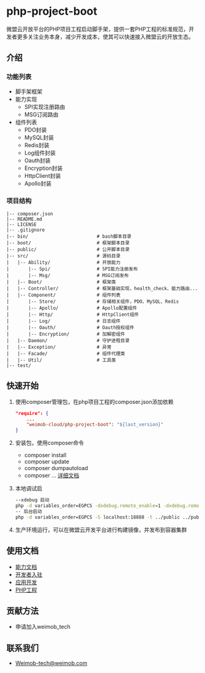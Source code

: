 # php-project-boot
微盟云开放平台的PHP项目工程启动脚手架，提供一套PHP工程的标准规范，开发者更多关注业务本身，减少开发成本，使其可以快速接入微盟云的开放生态。

## 介绍
### 功能列表
* 脚手架框架
* 能力实现
	* SPI实现注册路由
	* MSG订阅路由
* 组件列表
	* PDO封装
	* MySQL封装
	* Redis封装
	* Log组件封装
	* Oauth封装
	* Encryption封装
	* HttpClient封装
	* Apollo封装

### 项目结构

```
|-- composer.json
|-- README.md
|-- LICENSE
|-- .gitignore
|-- bin/                         # bash脚本目录
|-- boot/                        # 框架脚本目录
|-- public/                      # 公开脚本目录
|-- src/                         # 源码目录
|   |-- Ability/                 # 开放能力
|       |-- Spi/                 # SPI能力注册发布
|       |-- Msg/                 # MSG订阅发布
|   |-- Boot/                    # 框架类
|   |-- Controller/              # 框架基础实现，health_check、能力路由...
|   |-- Component/               # 组件列表
|       |-- Store/               # 存储相关组件，PDO、MySQL、Redis
|       |-- Apollo/              # Apollo配置组件
|       |-- Http/                # HttpClient组件
|       |-- Log/                 # 日志组件
|       |-- Oauth/               # Oauth授权组件
|       |-- Encryption/          # 加解密组件
|   |-- Daemon/                  # 守护进程目录
|   |-- Exception/               # 异常
|   |-- Facade/                  # 组件代理类
|   |-- Util/                    # 工具类
|-- test/
```

## 快速开始
1. 使用composer管理包，在php项目工程的composer.json添加依赖
	
	``` json
	"require": {
		... 
		"weimob-cloud/php-project-boot": "${last_version}"
	}
	```
2. 安装包，使用composer命令
	* composer install
	* composer update
	* composer dumpautoload
	* composer ... [详细文档](https://getcomposer.org/)
3. 本地调试启

	``` bash
	--xdebug 启动
	php -d variables_order=EGPCS -dxdebug.remote_enable=1 -dxdebug.remote_mode=req -dxdebug.remote_port=9000 -dxdebug.remote_host=127.0.0.1 -dxdebug.remote_autostart=1 -S localhost:18888 -t ../public ../public/index.php
	-- 后台启动
	php -d variables_order=EGPCS -S localhost:18888 -t ../public ../public/index.php
	``` 
4. 生产环境运行，可以在微盟云开发平台进行构建镜像，并发布到容器集群

## 使用文档
* [能力文档](http://doc.weimobcloud.com/list?tag=2396&menuId=19&childMenuId=1&isold=2)
* [开发者入驻](http://doc.weimobcloud.com/word?menuId=46&childMenuId=47&tag=2970&isold=2)
* [应用开发](http://doc.weimobcloud.com/word?menuId=53&childMenuId=54&tag=2488&isold=2)
* [PHP工程](http://doc.weimobcloud.com/word?menuId=53&childMenuId=54&tag=2488&isold=2)

## 贡献方法
* 申请加入weimob_tech

## 联系我们
* Weimob-tech@weimob.com
